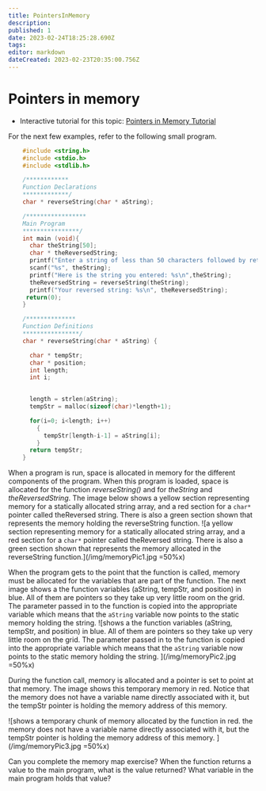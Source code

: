```yaml
---
title: PointersInMemory
description: 
published: 1
date: 2023-02-24T18:25:28.690Z
tags: 
editor: markdown
dateCreated: 2023-02-23T20:35:00.756Z
---
```




# Pointers in memory 
- Interactive tutorial for this topic: [Pointers in Memory Tutorial](http://localhost:8888/lab/tree/tutorials/PointersAndDynamicMemory/PointersInMemory.ipynb)

For the next few examples, refer to the following small program.
```c
    #include <string.h>
    #include <stdio.h>
    #include <stdlib.h>

    /************
    Function Declarations
    *************/
    char * reverseString(char * aString);

    /*****************
    Main Program
    ****************/
    int main (void){
      char theString[50];
      char * theReversedString;
      printf("Enter a string of less than 50 characters followed by return\n");
      scanf("%s", theString);
      printf("Here is the string you entered: %s\n",theString);
      theReversedString = reverseString(theString);
      printf("Your reversed string: %s\n", theReversedString);
     return(0);
    }

    /**************
    Function Definitions
    ****************/
    char * reverseString(char * aString) {

      char * tempStr;
      char * position;
      int length;
      int i;

      
      length = strlen(aString);
      tempStr = malloc(sizeof(char)*length+1);

      for(i=0; i<length; i++)
        {
          tempStr[length-i-1] = aString[i];
        }
      return tempStr;
    }
```
When a program is run, space is allocated in memory for the different components of the program. When this program is loaded, space is allocated for the function *reverseString()* and for *theString* and *theReversedString*.  The image below shows a yellow section representing memory for a statically allocated string array, and a red section for a `char*` pointer called theReversed string.   There is also a green section shown that represents the memory holding the reverseString function.
![a yellow section representing memory for a statically allocated string array, and a red section for a `char*` pointer called theReversed string.   There is also a green section shown that represents the memory allocated in the reverseString function.](/img/memoryPic1.jpg =50%x)

When the program gets to the point that the function is called, memory must be allocated for the variables that are part of the function.  The next image shows a the function variables (aString, tempStr, and position) in blue.  All of them are pointers so they take up very little room on the grid.   The parameter passed in to the function is copied into the appropriate variable which means that the `aString` variable now points to the static memory holding the string. 
![shows a the function variables (aString, tempStr, and position) in blue.  All of them are pointers so they take up very little room on the grid.   The parameter passed in to the function is copied into the appropriate variable which means that the `aString` variable now points to the static memory holding the string. ](/img/memoryPic2.jpg =50%x) 

During the function call, memory is allocated and a pointer is set to point at that memory. The image shows this temporary memory in red.  Notice that the memory does not have a variable name directly associated with it, but the tempStr pointer is holding the memory address of this memory. 

![shows a temporary chunk of memory allocated by the function in red.   the memory does not have a variable name directly associated with it, but the tempStr pointer is holding the memory address of this memory. ](/img/memoryPic3.jpg =50%x) 

Can you complete the memory map exercise?
When the function returns a value to the main program, what is the value returned? What variable in the main program holds that value?